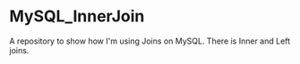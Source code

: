 # MySQL_InnerJoin
A repository to show how I'm using Joins on MySQL.
There is Inner and Left joins.

